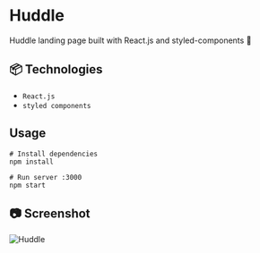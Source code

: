 # Huddle

Huddle landing page built with React.js and styled-components 💅

## 📦 Technologies 
- `React.js`
- `styled components`

## Usage

```
# Install dependencies
npm install

# Run server :3000
npm start
```

## 📷 Screenshot

![Huddle](https://github.com/Lalitkumar4/huddle/assets/64465383/8d06c8f4-8603-43ed-9acc-f6c725c40244)
